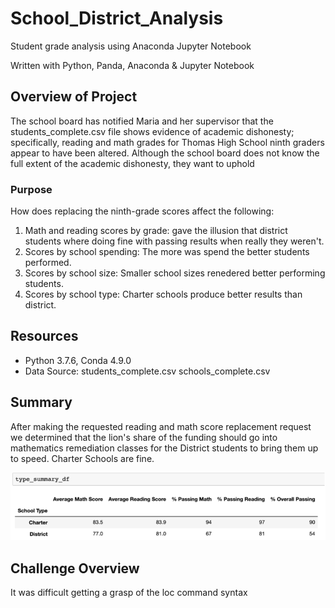 # School_District_Analysis
Student grade analysis using Anaconda Jupyter Notebook

Written with Python, Panda, Anaconda & Jupyter Notebook

## Overview of Project
The school board has notified Maria and her supervisor that the students_complete.csv file shows evidence of academic dishonesty; specifically, reading and math grades for Thomas High School ninth graders appear to have been altered. Although the school board does not know the full extent of the academic dishonesty, they want to uphold

### Purpose
How does replacing the ninth-grade scores affect the following:
1. Math and reading scores by grade:  gave the illusion that district students where doing fine with passing results when really they weren't.
2. Scores by school spending:  The more was spend the better students performed.
3. Scores by school size:  Smaller school sizes renedered better performing students.
3. Scores by school type:  Charter schools produce better results than district.

## Resources

* Python 3.7.6, Conda 4.9.0
* Data Source:  students_complete.csv
                schools_complete.csv

## Summary
After making the requested reading and math score replacement request we determined that the lion's share of the funding should go into mathematics remediation classes for the District students to bring them up to speed.  Charter Schools are fine.

![Percentage Passing](https://github.com/basecipher/School_District_Analysis/blob/main/Resources/Summary%20of%20DF.png)

## Challenge Overview
It was difficult getting a grasp of the loc command syntax
